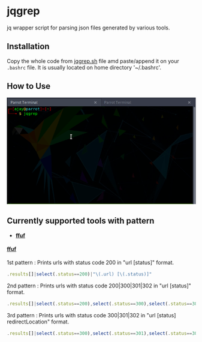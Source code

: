 # jqgrep 

jq wrapper script for parsing json files generated by various tools.  

## Installation

Copy the whole code from [jqgrep.sh](jqgrep.sh) file amd paste/append it on your `.bashrc` file. It is usually located on home directory '~/.bashrc'.  

## How to Use  

![](demo.gif)  

## Currently supported tools with pattern

- [**ffuf**](#ffuf)


#### [ffuf](https://github.com/ffuf/ffuf) 

1st pattern : Prints urls with status code 200 in "url [status]" format. 

```js  
.results[]|select(.status==200)|"\(.url) [\(.status)]"
```  

2nd pattern : Prints urls with status code 200|300|301|302 in "url [status]" format.  

```js  
.results[]|select(.status==200),select(.status==300),select(.status==301),select(.status==302)|"\(.url) [\(.status)]"
```  

3rd pattern : Prints urls with status code 300|301|302 in "url [status] redirectLocation" format.  

```js  
.results[]|select(.status==300),select(.status==301),select(.status==302)|"\(.url)  [\(.status)]  \(.redirectlocation)"  
```  
